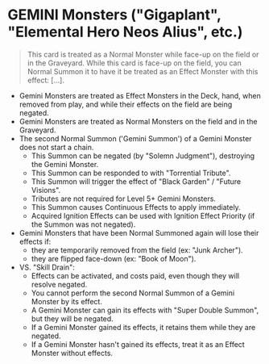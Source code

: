 # GEMINI Monsters ("Gigaplant", "Elemental Hero Neos Alius", etc.)

> This card is treated as a Normal Monster while face-up on the field or in the Graveyard. While this card is face-up on the field, you can Normal Summon it to have it be treated as an Effect Monster with this effect: \[...\].

*   Gemini Monsters are treated as Effect Monsters in the Deck, hand, when removed from play, and while their effects on the field are being negated.
*   Gemini Monsters are treated as Normal Monsters on the field and in the Graveyard.
*   The second Normal Summon ('Gemini Summon') of a Gemini Monster does not start a chain.
    *   This Summon can be negated (by "Solemn Judgment"), destroying the Gemini Monster.
    *   This Summon can be responded to with "Torrential Tribute".
    *   This Summon will trigger the effect of "Black Garden" / "Future Visions".
    *   Tributes are not required for Level 5+ Gemini Monsters.
    *   This Summon causes Continuous Effects to apply immediately.
    *   Acquired Ignition Effects can be used with Ignition Effect Priority (if the Summon was not negated).
*   Gemini Monsters that have been Normal Summoned again will lose their effects if:
    *   they are temporarily removed from the field (ex: "Junk Archer").
    *   they are flipped face-down (ex: "Book of Moon").
*   VS. "Skill Drain":
    *   Effects can be activated, and costs paid, even though they will resolve negated.
    *   You cannot perform the second Normal Summon of a Gemini Monster by its effect.
    *   A Gemini Monster can gain its effects with "Super Double Summon", but they will be negated.
    *   If a Gemini Monster gained its effects, it retains them while they are negated.
    *   If a Gemini Monster hasn't gained its effects, treat it as an Effect Monster without effects.
